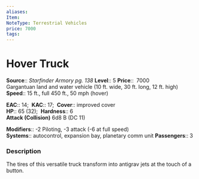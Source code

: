 ```yaml
---
aliases: 
Item:
NoteType: Terrestrial Vehicles
price: 7000
tags: 
---
```


# Hover Truck

**Source**:: _Starfinder Armory pg. 138_
**Level**:: 5
**Price**::  7000  
Gargantuan land and water vehicle (10 ft. wide, 30 ft. long, 12 ft. high)  
**Speed**:: 15 ft., full 450 ft., 50 mph (hover)  

**EAC**:: 14; 
**KAC**:: 17; 
**Cover**:: improved cover  
**HP**:: 65 (32); 
**Hardness**:: 6  
**Attack (Collision)** 6d8 B (DC 11)  

**Modifiers**:: -2 Piloting, -3 attack (-6 at full speed)  
**Systems**:: autocontrol, expansion bay, planetary comm unit
**Passengers**:: 3  

### Description

The tires of this versatile truck transform into antigrav jets at the touch of a button.
